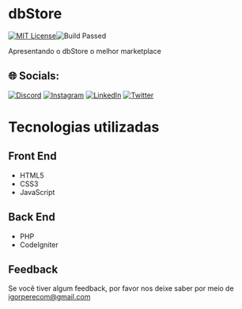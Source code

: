 
#  dbStore
[![MIT License](https://img.shields.io/badge/License-MIT-green.svg)](https://choosealicense.com/licenses/mit/)![Build Passed](https://img.shields.io/badge/build-passing-brightgreen)


Apresentando o dbStore o melhor marketplace

## 🌐 Socials:
[![Discord](https://img.shields.io/badge/Discord-%237289DA.svg?logo=discord&logoColor=white)](htttps://discord.gg/IgortBr#7777)
[![Instagram](https://img.shields.io/badge/Instagram-%23E4405F.svg?logo=Instagram&logoColor=white)](https://instagram.com/igorpere_) 
[![LinkedIn](https://img.shields.io/badge/LinkedIn-%230077B5.svg?logo=linkedin&logoColor=white)](https://www.linkedin.com/in/igor-pereira-lins-01a1691a1/)
[![Twitter](https://img.shields.io/badge/Twitter-%231DA1F2.svg?logo=Twitter&logoColor=white)](https://twitter.com/igort_br)


   
# Tecnologias utilizadas

## Front End

- HTML5
- CSS3
- JavaScript

## Back End

- PHP
- CodeIgniter

## Feedback

Se você tiver algum feedback, por favor nos deixe saber por meio de igorperecom@gmail.com

